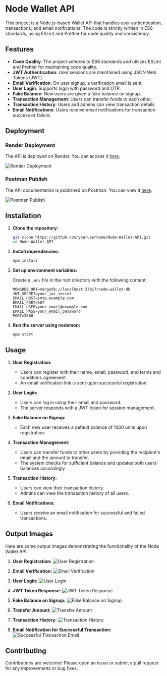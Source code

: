 # Node Wallet API

This project is a Node.js-based Wallet API that handles user authentication, transactions, and email notifications. The code is strictly written in ES6 standards, using ESLint and Prettier for code quality and consistency.

## Features

- **Code Quality**: The project adheres to ES6 standards and utilizes ESLint and Prettier for maintaining code quality.
- **JWT Authentication**: User sessions are maintained using JSON Web Tokens (JWT).
- **Email Verification**: On user signup, a verification email is sent.
- **User Login**: Supports login with password and OTP.
- **Fake Balance**: New users are given a fake balance on signup.
- **Transaction Management**: Users can transfer funds to each other.
- **Transaction History**: Users and admins can view transaction details.
- **Email Notifications**: Users receive email notifications for transaction success or failure.

## Deployment

### Render Deployment

The API is deployed on Render. You can access it [here](https://node-wallet-api.onrender.com).

![Render Deployment](images/render_deployment.png)

### Postman Publish

The API documentation is published on Postman. You can view it [here](https://documenter.getpostman.com/view/36718380/2sA3e5c7ss).

![Postman Publish](images/postman_publish.png)

## Installation

1. **Clone the repository:**
    ```bash
    git clone https://github.com/yourusername/Node-Wallet-API.git
    cd Node-Wallet-API
    ```

2. **Install dependencies:**
    ```bash
    npm install
    ```

3. **Set up environment variables:**

    Create a `.env` file in the root directory with the following content:

    ```
    MONGODB_URI=mongodb://localhost:27017/node-wallet-db
    JWT_SECRET=your_jwt_secret
    EMAIL_HOST=smtp.example.com
    EMAIL_PORT=587
    EMAIL_USER=your_email@example.com
    EMAIL_PASS=your_email_password
    PORT=3000
    ```

4. **Run the server using nodemon:**
    ```bash
    npm start
    ```

## Usage

1. **User Registration:**
    - Users can register with their name, email, password, and terms and conditions agreement.
    - An email verification link is sent upon successful registration.

2. **User Login:**
    - Users can log in using their email and password.
    - The server responds with a JWT token for session management.

3. **Fake Balance on Signup:**
    - Each new user receives a default balance of 1000 units upon registration.

4. **Transaction Management:**
    - Users can transfer funds to other users by providing the recipient's email and the amount to transfer.
    - The system checks for sufficient balance and updates both users' balances accordingly.

5. **Transaction History:**
    - Users can view their transaction history.
    - Admins can view the transaction history of all users.

6. **Email Notifications:**
    - Users receive an email notification for successful and failed transactions.


## Output Images

Here are some output images demonstrating the functionality of the Node Wallet API:

1. **User Registration:**
   ![User Registration](images/user_registration.png)

2. **Email Verification:**
   ![Email Verification](images/email_verification.png)

3. **User Login:**
   ![User Login](images/user_login.png)

4. **JWT Token Response:**
   ![JWT Token Response](images/jwt_token_response.png)

5. **Fake Balance on Signup:**
   ![Fake Balance on Signup](images/fake_balance_signup.png)

6. **Transfer Amount:**
   ![Transfer Amount](images/transfer_amount.png)

7. **Transaction History:**
   ![Transaction History](images/transaction_history.png)

8. **Email Notification for Successful Transaction:**
   ![Successful Transaction Email](images/successful_transaction_email.png)

## Contributing

Contributions are welcome! Please open an issue or submit a pull request for any improvements or bug fixes.


